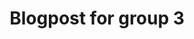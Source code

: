 ﻿---
layout: post
title: "Blogpost for group 3"
description: "Collaboration blogpost for group 3"
tags: []
comments: true
---




